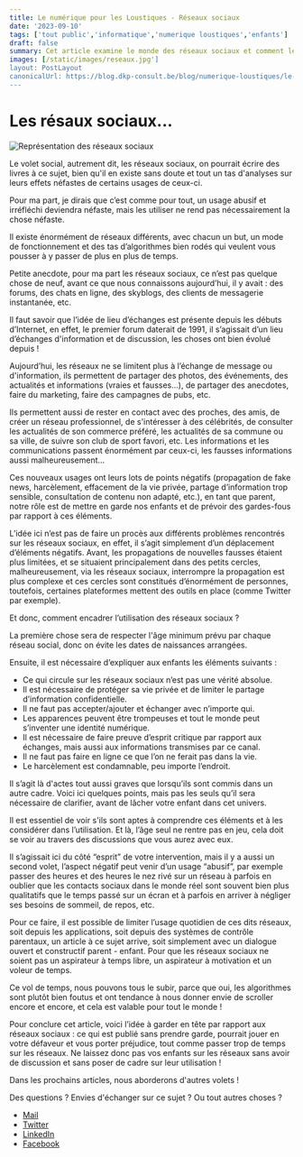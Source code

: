 ```yaml
---
title: Le numérique pour les Loustiques - Réseaux sociaux
date: '2023-09-10'
tags: ['tout public','informatique','numerique loustiques','enfants']
draft: false
summary: Cet article examine le monde des réseaux sociaux et comment les parents peuvent guider leurs enfants dans leur utilisation. Il met en évidence les avantages et les inconvénients des réseaux sociaux, les évolutions depuis les débuts d'Internet, et les points essentiels à aborder avec les enfants pour une utilisation responsable des médias sociaux. Il souligne également l'importance de la modération et du temps passé en ligne.
images: [/static/images/reseaux.jpg']
layout: PostLayout
canonicalUrl: https://blog.dkp-consult.be/blog/numerique-loustiques/le-numerique-pour-les-loustiques-resaux-sociaux
---
```

# Les résaux sociaux...

![Représentation des réseaux sociaux](/static/images/reseaux.jpg "Représentation des réseaux sociaux")

Le volet social, autrement dit, les réseaux sociaux, on pourrait écrire des livres à ce sujet, bien qu'il en existe sans doute et tout un tas d'analyses sur leurs effets néfastes de certains usages de ceux-ci.

Pour ma part, je dirais que c’est comme pour tout, un usage abusif et irréfléchi deviendra néfaste, mais les utiliser ne rend pas nécessairement la chose néfaste.

Il existe énormément de réseaux différents, avec chacun un but, un mode de fonctionnement et des tas d’algorithmes bien rodés qui veulent vous pousser à y passer de plus en plus de temps.

Petite anecdote, pour ma part les réseaux sociaux, ce n’est pas quelque chose de neuf, avant ce que nous connaissons aujourd’hui, il y avait : des forums, des chats en ligne, des skyblogs, des clients de messagerie instantanée, etc. 

Il faut savoir que l’idée de lieu d’échanges est présente depuis les débuts d’Internet, en effet, le premier forum daterait de 1991, il s’agissait d’un lieu d’échanges d'information et de discussion, les choses ont bien évolué depuis !

Aujourd’hui, les réseaux ne se limitent plus à l’échange de message ou d'information, ils permettent de partager des photos, des événements, des actualités et informations (vraies et fausses…), de partager des anecdotes, faire du marketing, faire des campagnes de pubs, etc. 

Ils permettent aussi de rester en contact avec des proches, des amis, de créer un réseau professionnel, de s'intéresser à des célébrités, de consulter les actualités de son commerce préféré, les actualités de sa commune ou sa ville, de suivre son club de sport favori, etc. Les informations et les communications passent énormément par ceux-ci, les fausses informations aussi malheureusement…

Ces nouveaux usages ont leurs lots de points négatifs (propagation de fake news, harcèlement, effacement de la vie privée, partage d’information trop sensible, consultation de contenu non adapté, etc.), en tant que parent, notre rôle est de mettre en garde nos enfants et de prévoir des gardes-fous par rapport à ces éléments. 

L’idée ici n’est pas de faire un procès aux différents problèmes rencontrés sur les réseaux sociaux, en effet, il s’agit simplement d’un déplacement d’éléments négatifs. 
Avant, les propagations de nouvelles fausses étaient plus limitées, et se situaient principalement dans des petits cercles, malheureusement, via les réseaux sociaux, interrompre la propagation est plus complexe et ces cercles sont constitués d’énormément de personnes, toutefois, certaines plateformes mettent des outils en place (comme Twitter par exemple). 

Et donc, comment encadrer l’utilisation des réseaux sociaux ? 

La première chose sera de respecter l'âge minimum prévu par chaque réseau social, donc on évite les dates de naissances arrangées.

Ensuite, il est nécessaire d’expliquer aux enfants les éléments suivants :

- Ce qui circule sur les réseaux sociaux n’est pas une vérité absolue.
- Il est nécessaire de protéger sa vie privée et de limiter le partage d’information confidentielle.
- Il ne faut pas accepter/ajouter et échanger avec n’importe qui.
- Les apparences peuvent être trompeuses et tout le monde peut s’inventer une identité numérique.
- Il est nécessaire de faire preuve d’esprit critique par rapport aux échanges, mais aussi aux informations transmises par ce canal.
- Il ne faut pas faire en ligne ce que l’on ne ferait pas dans la vie.
- Le harcèlement est condamnable, peu importe l’endroit.

Il s’agit là d'actes tout aussi graves que lorsqu’ils sont commis dans un autre cadre. 
Voici ici quelques points, mais pas les seuls qu’il sera nécessaire de clarifier, avant de lâcher votre enfant dans cet univers. 

Il est essentiel de voir s'ils sont aptes à comprendre ces éléments et à les considérer dans l’utilisation. Et là, l’âge seul ne rentre pas en jeu, cela doit se voir au travers des discussions que vous aurez avec eux. 

Il s’agissait ici du côté “esprit” de votre intervention, mais il y a aussi un second volet, l’aspect négatif peut venir d’un usage “abusif”, par exemple passer des heures et des heures le nez rivé sur un réseau à parfois en oublier que les contacts sociaux dans le monde réel sont souvent bien plus qualitatifs que le temps passé sur un écran et à parfois en arriver à négliger ses besoins de sommeil, de repos, etc.  

Pour ce faire, il est possible de limiter l’usage quotidien de ces dits réseaux, soit depuis les applications, soit depuis des systèmes de contrôle parentaux, un article à ce sujet arrive, soit simplement avec un dialogue ouvert et constructif parent - enfant. Pour que les réseaux sociaux ne soient pas un aspirateur à temps libre, un aspirateur à motivation et un voleur de temps.

Ce vol de temps, nous pouvons tous le subir, parce que oui, les algorithmes sont plutôt bien foutus et ont tendance à nous donner envie de scroller encore et encore, et cela est valable pour tout le monde !  

Pour conclure cet article, voici l’idée à garder en tête par rapport aux réseaux sociaux : ce qui est publié sans prendre garde, pourrait jouer en votre défaveur et vous porter préjudice, tout comme passer trop de temps sur les réseaux. Ne laissez donc pas vos enfants sur les réseaux sans avoir de discussion et sans poser de cadre sur leur utilisation ! 


Dans les prochains articles, nous aborderons d'autres volets !


Des questions ? Envies d'échanger sur ce sujet ? Ou tout autres choses ? 

- [Mail](mailto:contact@dkp-consult.be)
- [Twitter](https://twitter.com/dkp_consult)
- [LinkedIn](https://www.linkedin.com/in/pierre-debski/)
- [Facebook](https://www.facebook.com/dkpconsult)